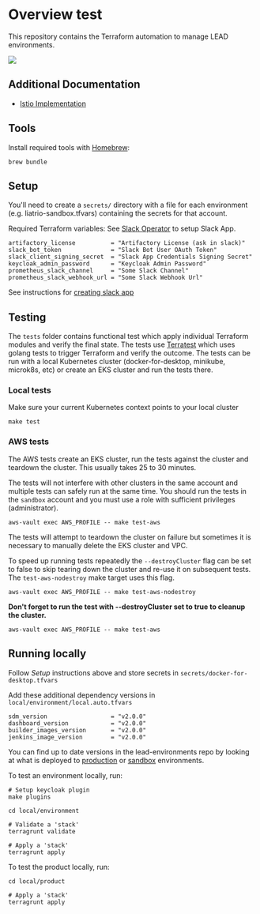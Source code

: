 # Overview test
This repository contains the Terraform automation to manage LEAD environments.

![](./docs/lead-architecture.png)

## Additional Documentation

- [Istio Implementation](docs/istio-implementation.md)

## Tools
Install required tools with [Homebrew](https://brew.sh/):

```
brew bundle
```

## Setup

You'll need to create a `secrets/` directory with a file for each environment (e.g. liatrio-sandbox.tfvars) containing the secrets for that account.

Required Terraform variables: See [Slack Operator](https://github.com/liatrio/lead-sdm-operators/tree/master/operator-slack) to setup Slack App.

```shell
artifactory_license          = "Artifactory License (ask in slack)"
slack_bot_token              = "Slack Bot User OAuth Token"
slack_client_signing_secret  = "Slack App Credentials Signing Secret"
keycloak_admin_password      = "Keycloak Admin Password"
prometheus_slack_channel     = "Some Slack Channel"
prometheus_slack_webhook_url = "Some Slack Webhook Url"
```

See instructions for [creating slack app](https://github.com/liatrio/lead-sdm-operators/tree/master/operator-slack)

## Testing

The `tests` folder contains functional test which apply individual Terraform modules and verify the final state. The tests use [Terratest](https://terratest.gruntwork.io/) which uses golang tests to trigger Terraform and verify the outcome. The tests can be run with a local Kubernetes cluster (docker-for-desktop, minikube, microk8s, etc) or create an EKS cluster and run the tests there.

### Local tests

Make sure your current Kubernetes context points to your local cluster
```shell
make test
```

### AWS tests

The AWS tests create an EKS cluster, run the tests against the cluster and teardown the cluster. This usually takes 25 to 30 minutes. 

The tests will not interfere with other clusters in the same account and multiple tests can safely run at the same time. You should run the tests in the `sandbox` account and you must use a role with sufficient privileges (administrator).

```shell
aws-vault exec AWS_PROFILE -- make test-aws
```

The tests will attempt to teardown the cluster on failure but sometimes it is necessary to manually delete the EKS cluster and VPC.

To speed up running tests repeatedly the `--destroyCluster` flag can be set to false to skip tearing down the cluster and re-use it on subsequent tests. The `test-aws-nodestroy` make target uses this flag.
```
aws-vault exec AWS_PROFILE -- make test-aws-nodestroy
```

**Don't forget to run the test with --destroyCluster set to true to cleanup the cluster.**
```shell
aws-vault exec AWS_PROFILE -- make test-aws
```

## Running locally

Follow _Setup_ instructions above and store secrets in `secrets/docker-for-desktop.tfvars`

Add these additional dependency versions in `local/environment/local.auto.tfvars`

```shell
sdm_version                  = "v2.0.0"
dashboard_version            = "v2.0.0"
builder_images_version       = "v2.0.0"
jenkins_image_version        = "v2.0.0"
```

You can find up to date versions in the lead-environments repo by looking at what is deployed to [production](https://github.com/liatrio/lead-environments/blob/master/aws/liatrio-prod/terragrunt.hcl) or [sandbox](https://github.com/liatrio/lead-environments/blob/master/aws/liatrio-sandbox/terragrunt.hcl) environments.

To test an environment locally, run:

```shell
# Setup keycloak plugin
make plugins
```

```shell
cd local/environment

# Validate a 'stack'
terragrunt validate

# Apply a 'stack' 
terragrunt apply
```

To test the product locally, run:

```shell
cd local/product

# Apply a 'stack' 
terragrunt apply
```
